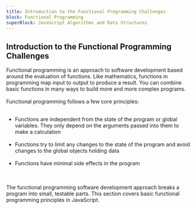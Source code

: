 ```yaml
---
title: Introduction to the Functional Programming Challenges
block: Functional Programming
superBlock: JavaScript Algorithms and Data Structures
---
```

## Introduction to the Functional Programming Challenges

Functional programming is an approach to software development based around the evaluation of functions. Like mathematics, functions in programming map input to output to produce a result. You can combine basic functions in many ways to build more and more complex programs.<br><br>Functional programming follows a few core principles:<br><br><ul><li>Functions are independent from the state of the program or global variables. They only depend on the arguments passed into them to make a calculation</li><br><li>Functions try to limit any changes to the state of the program and avoid changes to the global objects holding data</li><br><li>Functions have minimal side effects in the program</li></ul><br><br>The functional programming software development approach breaks a program into small, testable parts. This section covers basic functional programming principles in JavaScript.

